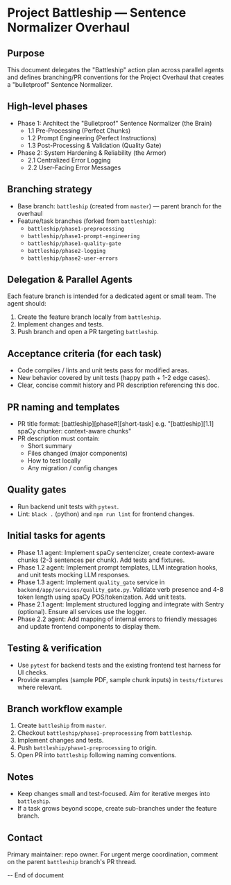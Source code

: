Project Battleship — Sentence Normalizer Overhaul
===============================================

Purpose
-------
This document delegates the "Battleship" action plan across parallel agents and defines branching/PR conventions for the Project Overhaul that creates a "bulletproof" Sentence Normalizer.

High-level phases
------------------
- Phase 1: Architect the "Bulletproof" Sentence Normalizer (the Brain)
  - 1.1 Pre-Processing (Perfect Chunks)
  - 1.2 Prompt Engineering (Perfect Instructions)
  - 1.3 Post-Processing & Validation (Quality Gate)
- Phase 2: System Hardening & Reliability (the Armor)
  - 2.1 Centralized Error Logging
  - 2.2 User-Facing Error Messages

Branching strategy
------------------
- Base branch: `battleship` (created from `master`) — parent branch for the overhaul
- Feature/task branches (forked from `battleship`):
  - `battleship/phase1-preprocessing`
  - `battleship/phase1-prompt-engineering`
  - `battleship/phase1-quality-gate`
  - `battleship/phase2-logging`
  - `battleship/phase2-user-errors`

Delegation & Parallel Agents
----------------------------
Each feature branch is intended for a dedicated agent or small team. The agent should:

1. Create the feature branch locally from `battleship`.
2. Implement changes and tests.
3. Push branch and open a PR targeting `battleship`.

Acceptance criteria (for each task)
----------------------------------
- Code compiles / lints and unit tests pass for modified areas.
- New behavior covered by unit tests (happy path + 1-2 edge cases).
- Clear, concise commit history and PR description referencing this doc.

PR naming and templates
-----------------------
- PR title format: [battleship][phase#][short-task] e.g. "[battleship][1.1] spaCy chunker: context-aware chunks"
- PR description must contain:
  - Short summary
  - Files changed (major components)
  - How to test locally
  - Any migration / config changes

Quality gates
-------------
- Run backend unit tests with `pytest`.
- Lint: `black .` (python) and `npm run lint` for frontend changes.

Initial tasks for agents
------------------------
- Phase 1.1 agent: Implement spaCy sentencizer, create context-aware chunks (2-3 sentences per chunk). Add tests and fixtures.
- Phase 1.2 agent: Implement prompt templates, LLM integration hooks, and unit tests mocking LLM responses.
- Phase 1.3 agent: Implement `quality_gate` service in `backend/app/services/quality_gate.py`. Validate verb presence and 4-8 token length using spaCy POS/tokenization. Add unit tests.
- Phase 2.1 agent: Implement structured logging and integrate with Sentry (optional). Ensure all services use the logger.
- Phase 2.2 agent: Add mapping of internal errors to friendly messages and update frontend components to display them.

Testing & verification
----------------------
- Use `pytest` for backend tests and the existing frontend test harness for UI checks.
- Provide examples (sample PDF, sample chunk inputs) in `tests/fixtures` where relevant.

Branch workflow example
-----------------------
1. Create `battleship` from `master`.
2. Checkout `battleship/phase1-preprocessing` from `battleship`.
3. Implement changes and tests.
4. Push `battleship/phase1-preprocessing` to origin.
5. Open PR into `battleship` following naming conventions.

Notes
-----
- Keep changes small and test-focused. Aim for iterative merges into `battleship`.
- If a task grows beyond scope, create sub-branches under the feature branch.

Contact
-------
Primary maintainer: repo owner. For urgent merge coordination, comment on the parent `battleship` branch's PR thread.

-- End of document
